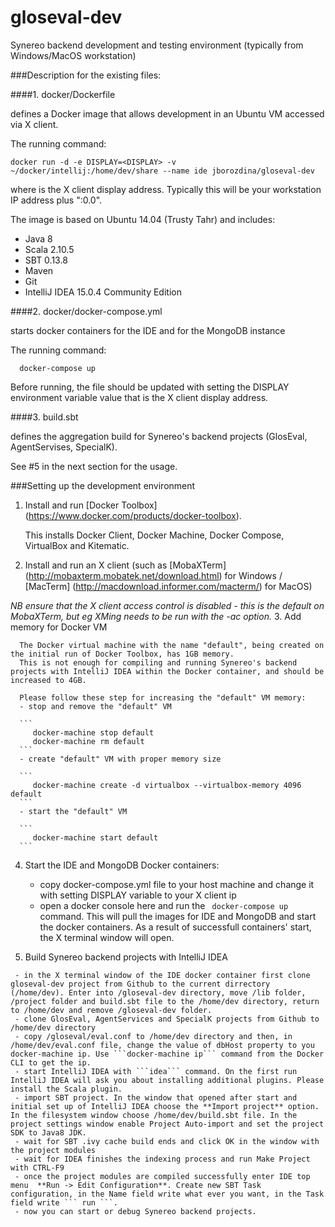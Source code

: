 # gloseval-dev
Synereo backend development and testing environment (typically from Windows/MacOS workstation)

###Description for the existing files:

####1. docker/Dockerfile

   defines a Docker image that allows development in an Ubuntu VM accessed via X client.
   
   The running command:
   
    docker run -d -e DISPLAY=<DISPLAY> -v ~/docker/intellij:/home/dev/share --name ide jborozdina/gloseval-dev
   
   where <DISPLAY> is the X client display address. Typically this will be your workstation IP address plus ":0.0". 
   
   The image is based on Ubuntu 14.04 (Trusty Tahr) and includes:
   - Java 8
   - Scala 2.10.5
   - SBT 0.13.8
   - Maven
   - Git
   - IntelliJ IDEA 15.0.4 Community Edition

####2. docker/docker-compose.yml

   starts docker containers for the IDE and for the MongoDB instance
   
   The running command:
   
      docker-compose up
   
   Before running, the file should be updated with setting the DISPLAY environment variable value that is the X client display address.
   
####3. build.sbt

   defines the aggregation build for Synereo's backend projects (GlosEval, AgentServises, SpecialK).
    
   See #5 in the next section for the usage.

###Setting up the development environment 

   1. Install and run [Docker Toolbox] (https://www.docker.com/products/docker-toolbox). 
   
      This installs Docker Client, Docker Machine, Docker Compose, VirtualBox and Kitematic. 
   2. Install and run an X client (such as [MobaXTerm] (http://mobaxterm.mobatek.net/download.html) for Windows /       [MacTerm] (http://macdownload.informer.com/macterm/) for MacOS)
   
   *NB ensure that the X client access control is disabled - this is the default on MobaXTerm, but eg XMing needs to be run with the -ac option.*
   3. Add memory for Docker VM
   
      The Docker virtual machine with the name "default", being created on the initial run of Docker Toolbox, has 1GB memory.
      This is not enough for compiling and running Synereo's backend projects with IntelliJ IDEA within the Docker container, and should be increased to 4GB.

      Please follow these step for increasing the "default" VM memory:
      - stop and remove the "default" VM
      
      ```
         docker-machine stop default
         docker-machine rm default
      ```
      - create "default" VM with proper memory size
      
      ```
         docker-machine create -d virtualbox --virtualbox-memory 4096 default
      ```
      - start the "default" VM
      
      ```
         docker-machine start default
      ```   
   4. Start the IDE and MongoDB Docker containers:

      - copy docker-compose.yml file to your host machine and change it with setting DISPLAY variable to your X client ip
      - open a docker console here and run the ``` docker-compose up``` command. This will pull the images for IDE and MongoDB and start the docker containers. As a result of successfull containers' start, the X terminal window will open.
      
   5. Build Synereo backend projects with IntelliJ IDEA
    
     - in the X terminal window of the IDE docker container first clone gloseval-dev project from Github to the current dirrectory (/home/dev). Enter into /gloseval-dev directory, move /lib folder, /project folder and build.sbt file to the /home/dev directory, return to /home/dev and remove /gloseval-dev folder.
     - clone GlosEval, AgentServices and SpecialK projects from Github to /home/dev directory
     - copy /gloseval/eval.conf to /home/dev directory and then, in /home/dev/eval.conf file, change the value of dbHost property to you docker-machine ip. Use ```docker-machine ip``` command from the Docker CLI to get the ip.
     - start IntelliJ IDEA with ```idea``` command. On the first run IntelliJ IDEA will ask you about installing additional plugins. Please install the Scala plugin.
     - import SBT project. In the window that opened after start and initial set up of IntelliJ IDEA choose the **Import project** option. In the filesystem window choose /home/dev/build.sbt file. In the project settings window enable Project Auto-import and set the project SDK to Java8 JDK.
     - wait for SBT .ivy cache build ends and click OK in the window with the project modules
     - wait for IDEA finishes the indexing process and run Make Project with CTRL-F9
     - once the project modules are compiled successfully enter IDE top menu  **Run -> Edit Configuration**. Create new SBT Task configuration, in the Name field write what ever you want, in the Task field write ``` run ```.
     - now you can start or debug Synereo backend projects. 

